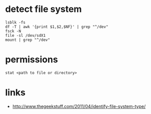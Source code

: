 # detect file system

```
lsblk -fs
df -T | awk '{print $1,$2,$NF}' | grep "^/dev"
fsck -N
file -sl /dev/sdX1
mount | grep "^/dev"
```

# permissions

```
stat <path to file or directory>
```

# links

* http://www.thegeekstuff.com/2011/04/identify-file-system-type/
